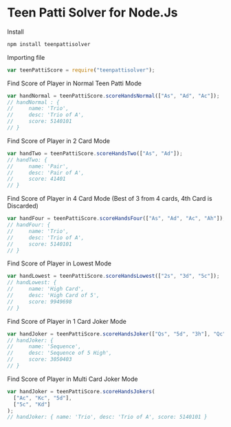 # Teen Patti Solver for Node.Js

Install

```javascript
npm install teenpattisolver
```

Importing file

```javascript
var teenPattiScore = require("teenpattisolver");
```

Find Score of Player in Normal Teen Patti Mode

```javascript
var handNormal = teenPattiScore.scoreHandsNormal(["As", "Ad", "Ac"]);
// handNormal : {
//     name: 'Trio',
//     desc: 'Trio of A',
//     score: 5140101
// }
```

Find Score of Player in 2 Card Mode

```javascript
var handTwo = teenPattiScore.scoreHandsTwo(["As", "Ad"]);
// handTwo: {
//     name: 'Pair',
//     desc: 'Pair of A',
//     score: 41401
// }
```

Find Score of Player in 4 Card Mode (Best of 3 from 4 cards, 4th Card is Discarded)

```javascript
var handFour = teenPattiScore.scoreHandsFour(["As", "Ad", "Ac", "Ah"]); // Best of 3
// handFour: {
//     name: 'Trio',
//     desc: 'Trio of A',
//     score: 5140101
// }
```

Find Score of Player in Lowest Mode

```javascript
var handLowest = teenPattiScore.scoreHandsLowest(["2s", "3d", "5c"]);
// handLowest: {
//     name: 'High Card',
//     desc: 'High Card of 5',
//     score: 9949698
// }
```

Find Score of Player in 1 Card Joker Mode

```javascript
var handJoker = teenPattiScore.scoreHandsJoker(["Qs", "5d", "3h"], "Qc");
// handJoker: {
//     name: 'Sequence',
//     desc: 'Sequence of 5 High',
//     score: 3050403
// }
```

Find Score of Player in Multi Card Joker Mode

```javascript
var handJoker = teenPattiScore.scoreHandsJokers(
  ["Ac", "Kc", "5d"],
  ["5c", "Kd"]
);
// handJoker: { name: 'Trio', desc: 'Trio of A', score: 5140101 }
```
